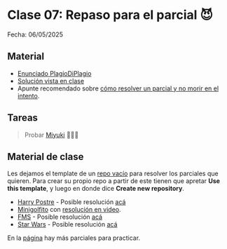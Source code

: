 # Clase 07: Repaso para el parcial 😈
Fecha: 06/05/2025

## Material
- [Enunciado PlagioDiPlagio](https://docs.google.com/document/d/196lhwG0v3vxe74W2zeblAE9dDRX9xfA8B5TfDDxoS8w/edit?tab=t.0)
- [Solución vista en clase](https://github.com/pdepman/2025-f-simulacroPlagio)
- Apunte recomendado sobre [cómo resolver un parcial y no morir en el intento](https://docs.google.com/document/d/11X_4N1VfZB78f5Ff6M3VcW40nazlEFQu1d2p3Lyjg5c/edit#heading=h.4s3whc7yvau4).
## Tareas

> Probar [Miyuki](https://github.com/flbulgarelli/miyuki/wiki/Instalaci%C3%B3n) 🤬🤬🤬

## Material de clase

Les dejamos el template de un [repo vacío](https://github.com/pdepman/2025-f-repoBase) para resolver los parciales que quieren. Para crear su propio repo a partir de este tienen que apretar **Use this template**, y luego en donde dice **Create new repository**.

* [Harry Postre](https://docs.google.com/document/d/1jNjWDojVUCg_PtY3_0XLCbGYkEOP-Jus0_BRzGGI2_o/edit) - Posible resolución [acá](https://github.com/pdepjm/2022-f-parcialhp-asanzo)
* [Minigolfito](https://docs.google.com/document/d/1LeWBI6pg_7uNFN_yzS2DVuVHvD0M6PTlG1yK0lCvQVE/edit) con [resolución en video](https://www.youtube.com/watch?v=NEhCiL7JTo8&ab_channel=ParadigmasdeProgramaci%C3%B3n-Mi%C3%A9rcolesTarde).
* [FMS](https://docs.google.com/document/d/1AtD9mZGiUNEKmZ_aaWSCoNaeowLTMUhFRVHm-GZIF-w/edit) - Posible resolución [acá](https://github.com/pdepjm/2021-f-parcialfms-PalumboN)
* [Star Wars](https://docs.google.com/document/d/1rbOy1rIFmBxMRhTOWvI-u097l9KatHRbqt5KBXvVSfI/edit) - Posible resolución [acá](https://github.com/pdepjm/2023-f-parcial-lspigariol/blob/master/src/Library.hs)

 En la [página](https://www.pdep.com.ar/material/parciales) hay más parciales para practicar.
